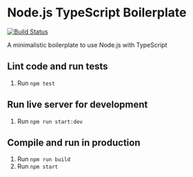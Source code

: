 # Node.js TypeScript Boilerplate

[![Build Status](https://travis-ci.org/mastertinner/nodejs-typescript-boilerplate.svg?branch=master)](https://travis-ci.org/mastertinner/nodejs-typescript-boilerplate)

A minimalistic boilerplate to use Node.js with TypeScript

## Lint code and run tests

1. Run `npm test`

## Run live server for development

1. Run `npm run start:dev`

## Compile and run in production

1. Run `npm run build`
1. Run `npm start`

